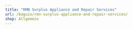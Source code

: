 ```yaml
---
title: "RMN Surplus Appliance and Repair Services"
url: /baguio/rmn-surplus-appliance-and-repair-services/
shop: Allgemein
---
```

